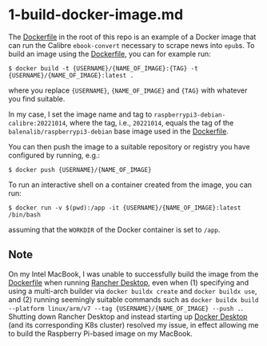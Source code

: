 # 1-build-docker-image.md

The [Dockerfile](../Dockerfile) in the root of this repo is an example of a Docker image that can run the Calibre `ebook-convert` necessary to scrape news into `epub`s. To build an image using the [Dockerfile](../Dockerfile), you can for example run:

```shell
$ docker build -t {USERNAME}/{NAME_OF_IMAGE}:{TAG} -t {USERNAME}/{NAME_OF_IMAGE}:latest .
```

where you replace `{USERNAME}`, `{NAME_OF_IMAGE}` and `{TAG}` with whatever you find suitable.

In my case, I set the image name and tag to `raspberrypi3-debian-calibre:20221014`, where the tag, i.e., `20221014`, equals the tag of the `balenalib/raspberrypi3-debian` base image used in the [Dockerfile](../Dockerfile).

You can then push the image to a suitable repository or registry you have configured by running, e.g.:

```shell
$ docker push {USERNAME}/{NAME_OF_IMAGE}
```

To run an interactive shell on a container created from the image, you can run:

```shell
$ docker run -v $(pwd):/app -it {USERNAME}/{NAME_OF_IMAGE}:latest /bin/bash
```

assuming that the `WORKDIR` of the Docker container is set to `/app`.

## Note

On my Intel MacBook, I was unable to successfully build the image from the [Dockerfile](../Dockerfile) when running [Rancher Desktop](https://rancherdesktop.io/), even when (1) specifying and using a multi-arch builder via `docker buildx create` and `docker buildx use`, and (2) running seemingly suitable commands such as `docker buildx build --platform linux/arm/v7 --tag {USERNAME}/{NAME_OF_IMAGE} --push .`. Shutting down Rancher Desktop and instead starting up [Docker Desktop](https://www.docker.com/products/docker-desktop/) (and its corresponding K8s cluster) resolved my issue, in effect allowing me to build the Raspberry Pi-based image on my MacBook.